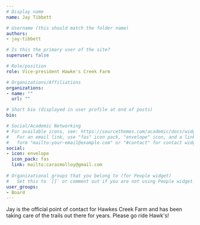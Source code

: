```yaml
---
# Display name
name: Jay Tibbett

# Username (this should match the folder name)
authors:
- jay-tibbett

# Is this the primary user of the site?
superuser: false

# Role/position
role: Vice-president Hawke's Creek Farm

# Organizations/Affiliations
organizations:
- name: ""
  url: ""

# Short bio (displayed in user profile at end of posts)
bio:

# Social/Academic Networking
# For available icons, see: https://sourcethemes.com/academic/docs/widgets/#icons
#   For an email link, use "fas" icon pack, "envelope" icon, and a link in the
#   form "mailto:your-email@example.com" or "#contact" for contact widget.
social:
- icon: envelope
  icon_pack: fas
  link: mailto:carasmolloy@gmail.com
  
# Organizational groups that you belong to (for People widget)
#   Set this to `[]` or comment out if you are not using People widget.  
user_groups:
- Board
---
```


Jay is the official point of contact for Hawkes Creek Farm and has been taking care of the trails out there for years. Please go ride Hawk's!

